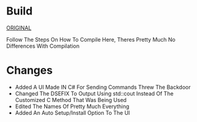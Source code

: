 # Build
[ORIGINAL](https://github.com/Mattiwatti/EfiGuard)

Follow The Steps On How To Compile Here,
Theres Pretty Much No Differences With Compilation

# Changes
* Added A UI Made IN C# For Sending Commands Threw The Backdoor
* Changed The DSEFIX To Output Using std::cout Instead Of The Customized C Method That Was Being Used
* Edited The Names Of Pretty Much Everything
* Added An Auto Setup/Install Option To The UI
